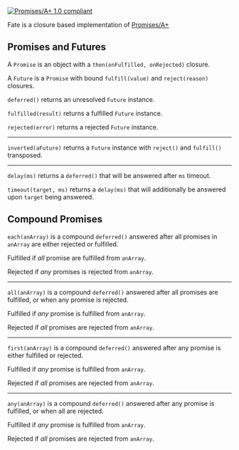 [![Promises/A+ 1.0 compliant][A+logo]][A+]

Fate is a closure based implementation of [Promises/A+][A+]

 [A+]: http://promises-aplus.github.com/promises-spec
 [A+logo]: http://promises-aplus.github.com/promises-spec/assets/logo-small.png


## Promises and Futures
A `Promise` is an object with a `then(onFulfilled, onRejected)` closure.

A `Future` is a `Promise` with bound `fulfill(value)` and `reject(reason)` closures.

`deferred()` returns an unresolved `Future` instance.

`fulfilled(result)` returns a fulfilled `Future` instance.

`rejected(error)` returns a rejected `Future` instance.

---
`inverted(aFuture)` returns a `Future` instance with `reject()` and `fulfill()` transposed.

---
`delay(ms)` returns a `deferred()` that will be answered after `ms` timeout.

`timeout(target, ms)` returns a `delay(ms)` that will additionally be answered upon `target` being answered.


## Compound Promises
`each(anArray)` is a compound `deferred()` answered after
all promises in `anArray` are either rejected or fulfilled.

Fulfilled if *all* promise are fulfilled from `anArray`.

Rejected if *any* promises is rejected from `anArray`.

---
`all(anArray)` is a compound `deferred()` answered after
all promises are fulfilled, or when any promise is rejected.

Fulfilled if *any* promise is fulfilled from `anArray`.

Rejected if *all* promises are rejected from `anArray`.

---
`first(anArray)` is a compound `deferred()` answered after
any promise is either fulfilled or rejected.

Fulfilled if *any* promise is fulfilled from `anArray`.

Rejected if *all* promises are rejected from `anArray`.

---
`any(anArray)` is a compound `deferred()` answered after
any promise is fulfilled, or when all are rejected.

Fulfilled if *any* promise is fulfilled from `anArray`.

Rejected if *all* promises are rejected from `anArray`.

